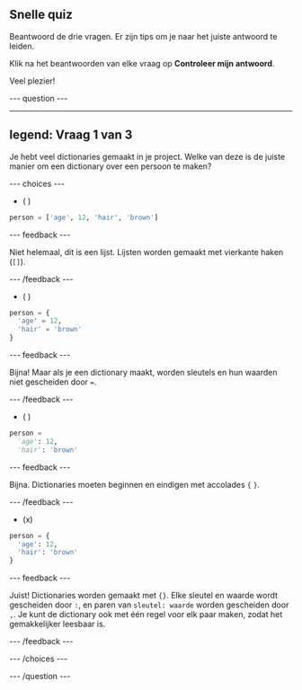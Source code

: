 ## Snelle quiz

Beantwoord de drie vragen. Er zijn tips om je naar het juiste antwoord te leiden.

Klik na het beantwoorden van elke vraag op **Controleer mijn antwoord**.

Veel plezier!

--- question ---

---
legend: Vraag 1 van 3
---

Je hebt veel dictionaries gemaakt in je project. Welke van deze is de juiste manier om een dictionary over een persoon te maken?

--- choices ---

- ( )
```python
person = ['age', 12, 'hair', 'brown']
```

  --- feedback ---

  Niet helemaal, dit is een lijst. Lijsten worden gemaakt met vierkante haken (`[]`).

  --- /feedback ---

- ( )
```python
person = {
  'age' = 12,
  'hair' = 'brown'
}
```

  --- feedback ---

  Bijna! Maar als je een dictionary maakt, worden sleutels en hun waarden niet gescheiden door `=`.

  --- /feedback ---

- ( )
```python
person = 
  'age': 12,
  'hair': 'brown'

```

  --- feedback ---

  Bijna. Dictionaries moeten beginnen en eindigen met accolades `{` `}`.

  --- /feedback ---

- (x)
```python
person = {
  'age': 12,
  'hair': 'brown'
}
```

  --- feedback ---

  Juist! Dictionaries worden gemaakt met `{}`. Elke sleutel en waarde wordt gescheiden door `:`, en paren van `sleutel: waarde` worden gescheiden door `,`. Je kunt de dictionary ook met één regel voor elk paar maken, zodat het gemakkelijker leesbaar is.

  --- /feedback ---

--- /choices ---

--- /question ---
